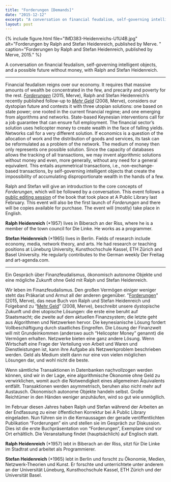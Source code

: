 ```yaml
---
title: "Forderungen [Demands]"
date: "2015-12-12"
excerpt: "A conversation on financial feudalism, self-governing intelligent objects, and a possible future without money, with Ralph and Stefan Heidenreich."
layout: post
---
```


{% include figure.html file="IMD383-Heidenreichs-U1U4B.jpg" alt="Forderungen by Ralph and Stefan Heidenreich, published by Merve. " caption="Forderungen by Ralph and Stefan Heidenreich, published by Merve, 2015." %}

A conversation on financial feudalism, self-governing intelligent objects, and a possible future without money, with Ralph and Stefan Heidenreich.

***

Financial feudalism reigns over our economy. It requires that massive amounts of wealth be concentrated in the few, and precarity and poverty for the rest. _[Forderungen](https://www.merve.de/index.php/book/show/442)_ (2015, Merve), Ralph and Stefan Heidenreich’s recently published follow-up to _[Mehr Geld](https://www.merve.de/index.php/book/show/323)_ (2008, Merve), considers our dystopian future and contests it with three utopian solutions: one based on state power; one rooted in the current financial regime; and one emerging from algorithms and networks. State-based Keynesian interventions call for a job guarantee that can ensure full employment. The financial sector’s solution uses helicopter money to create wealth in the face of falling yields. Networks call for a very different solution. If economics is a question of the allocation of work and the distribution of goods and services, its task can be reformulated as a problem of the network. The medium of money then only represents one possible solution. Since the capacity of databases allows the tracking of all transactions, we may invent algorithmic solutions without money and even, more generally, without any need for a general equivalent. This entails asymmetrical transactions, i.e., non-exchange-based transactions, by self-governing intelligent objects that create the impossibility of accumulating disproportionate wealth in the hands of a few.

Ralph and Stefan will give an introduction to the core concepts of _Forderungen_, which will be followed by a conversation. This event follows a [public editing session](http://www.apubliclibrary.org/public-editing-session-01-mehr-geld-ii-oder-kein-money-mit-ralph-stefan-heidenreich/) of the book that took place at A Public Library last February. This event will also be the first launch of _Forderungen_ and there will be copies available for purchase. The event will (mostly) take place in English.


**Ralph Heidenreich** (\*1957) lives in Biberach an der Riss, where he is a member of the town council for Die Linke. He works as a programmer.

**Stefan Heidenreich** (\*1965) lives in Berlin. Fields of research include economy, media, network theory, and arts. He had research or teaching positions at Lüneburg University, Kunsthochschule Kassel, ETH Zürich and Basel University. He regularly contributes to the German weekly Der Freitag and art-agenda.com.

  

* * *

Ein Gespräch über Finanzfeudalismus, ökonomisch autonome Objekte und eine mögliche Zukunft ohne Geld mit Ralph und Stefan Heidenreich.

Wir leben im Finanzfeudalismus. Den großen Vermögen einiger weniger steht das Präkariat und Armut all der anderen gegenüber. "[Forderungen](https://www.merve.de/index.php/book/show/442)" (2015, Merve), das neue Buch von Ralph und Stefan Heidenreich und Folgeband zu “[Mehr Geld](https://www.merve.de/index.php/book/show/323)” (2008, Merve), beschreibt unsere dystopische Zukunft und drei utopische Lösungen: die erste eine beruht auf Staatsmacht; die zweite auf dem aktuellen Finanzsystem; die letzte geht aus Algorithmen und Netzwerken hervor. Die keynesianische Lösung fordert Vollbeschäftigung durch staatliches Eingreifen. Die Lösung der Finanzwelt will mit Grundeinkommen (anderswo auch “Helicopter Money” genannt) die Vermögen erhalten. Netzwerke bieten eine ganz andere Lösung. Wenn Wirtschaft eine Frage der Verteilung von Arbeit und Waren und Dienstleistungen ist, kann ihre Aufgabe als Netzwerkproblem beschrieben werden. Geld als Medium stellt dann nur eine von vielen möglichen Lösungen dar, und wohl nicht die beste.

Wenn sämtliche Transaktionen in Datenbanken nachvollzogen werden können, sind wir in der Lage, eine algorithmische Ökonomie ohne Geld zu verwirklichen, womit auch die Notwendigkeit eines allgemeinen Äquivalents entfällt. Transaktionen werden asymmetrisch, beruhen also nicht mehr auf Austausch. Ökonomisch autonome Objekte handeln selbst. Große Reichtümer in den Händen weniger anzuhäufen, wird so gut wie unmögllich.

Im Februar diesen Jahres haben Ralph und Stefan während der Arbeiten an der Endfassung zu einer öffentlichen Korrektur bei A Public Library eingeladen. Nun führen sie in die Kernaussagen der gerade veröffentlichten Publikation “Forderungen” ein und stellen sie im Gespräch zur Diskussion. Dies ist die erste Buchpräsentation von “Forderungen”, Exemplare sind vor Ort erhältlich. Die Veranstaltung findet (hauptsächlich) auf Englisch statt.

**Ralph Heidenreich** (\*1957) lebt in Biberach an der Riss, sitzt für Die Linke im Stadtrat und arbeitet als Programmierer.

**Stefan Heidenreich** (\*1965) lebt in Berlin und forscht zu Ökonomie, Medien, Netzwerk-Theorien und Kunst. Er forschte und unterrichtete unter anderem an der Universität Lüneburg, Kunsthochschule Kassel, ETH Zürich und der Universität Basel.
